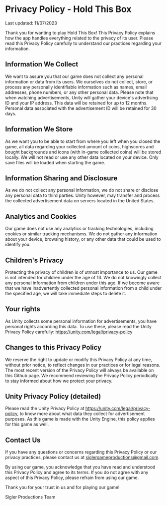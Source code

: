 # Privacy Policy - Hold This Box

Last updated: 11/07/2023

Thank you for wanting to play Hold This Box! This Privacy Policy explains how the app handles everything related to the privacy of its user. 
Please read this Privacy Policy carefully to understand our practices regarding your information.

## Information We Collect
We want to assure you that our game does not collect any personal information or data from its users. We ourselves do not collect, store, or process any personally identifiable information such as names, email addresses, phone numbers, or any other personal data. Please note that when watching advertisements, Unity will gather your device's advertising ID and your IP address. This data will be retained for up to 12 months. Personal data associated with the advertisement ID will be retained for 30 days.

## Information We Store
As we want you to be able to start from where you left when you closed the game, all data regarding your collected amount of coins, highscores and bought backgrounds and icons (with in-game collected coins) will be stored locally. We will not read or use any other data located on your device. Only save files will be loaded when starting the game.

## Information Sharing and Disclosure
As we do not collect any personal information, we do not share or disclose any personal data to third parties.
Unity however, may transfer and process the collected advertisement data on servers located in the United States. 

## Analytics and Cookies
Our game does not use any analytics or tracking technologies, including cookies or similar tracking mechanisms. We do not gather any information about your device, browsing history, or any other data that could be used to identify you.

## Children's Privacy
Protecting the privacy of children is of utmost importance to us. Our game is not intended for children under the age of 13. We do not knowingly collect any personal information from children under this age. If we become aware that we have inadvertently collected personal information from a child under the specified age, we will take immediate steps to delete it.

## Your rights
As Unity collects some personal information for advertisements, you have personal rights according this data. 
To use these, please read the Unity Privacy Policy carefully: https://unity.com/legal/privacy-policy

## Changes to this Privacy Policy
We reserve the right to update or modify this Privacy Policy at any time, without prior notice, to reflect changes in our practices or for legal reasons. The most recent version of the Privacy Policy will always be available on this Github page. We recommend reviewing the Privacy Policy periodically to stay informed about how we protect your privacy.

## Unity Privacy Policy (detailed)
Please read the Unity Privacy Policy at https://unity.com/legal/privacy-policy, to know more about what data they collect for advertisement purposes. As this game is made with the Unity Engine, this policy applies for this game as well.

## Contact Us
If you have any questions or concerns regarding this Privacy Policy or our privacy practices, please contact us at siglergameproductions@gmail.com.

By using our game, you acknowledge that you have read and understood this Privacy Policy and agree to its terms. If you do not agree with any aspect of this Privacy Policy, please refrain from using our game.

Thank you for your trust in us and for playing our game!

Sigler Productions Team
